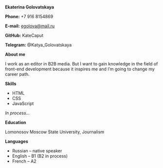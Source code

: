 **Ekaterina Golovatskaya**

**Phone:** +7 916 8154869

**E-mail:** [egolova@mail.ru](mailto:egolova@mail.ru)

**GitHub:** KateCaput

**Telegram:** @Katya_Golovatskaya

**About me**

I work as an editor in B2B media. But I want to gain knowledge in the field of front-end development because it inspires me and I’m going to change my career path.

**Skills**

-   HTML
-   CSS
-   JavaScript

*In process…*

**Education**

Lomonosov Moscow State University, Journalism

**Languages**

-   Russian – native speaker
-   English – B1 (B2 in process)
-   French – A2
